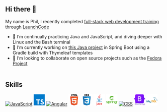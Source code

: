 ## Hi there 👋

My name is Phil, I recently completed [full-stack web development training](https://www.launchcode.org/assets/LC101_Syllabus-93bea34c8b5ae811b9b4c3f3d7f59d47c51e8bb5640d6f7b8c7a7f5b2b23514e.pdf) through [LaunchCode](https://www.launchcode.org/)



- 🌱 I’m continually practicing Java and JavaScript, and diving deeper with Linux and the Bash terminal
- 🔭 I’m currently working on [this Java project](https://github.com/philipabbyad/coding-events) in Spring Boot using a Gradle build with Thymeleaf templates
- 👯 I’m looking to collaborate on open source projects such as the [Fedora Project](https://start.fedoraproject.org/)
<br></br>
## Skills

<div>
  <a title="JavaScript" href="https://developer.mozilla.org/en-US/docs/Web/JavaScript" target="_blank" rel="noreferrer"><img src="https://upload.wikimedia.org/wikipedia/commons/6/6a/JavaScript-logo.png" width="36" height="36" alt="JavaScript" /></a>
  <a title="TypeScript" href="https://www.typescriptlang.org/" target="_blank" rel="noreferrer"><img src="https://github.com/devicons/devicon/blob/master/icons/typescript/typescript-original.svg" width="36" height="36" alt="TypeScript" /></a>
  <a title="Angular" href="https://angular.io/" target="_blank" rel="noreferrer"><img src="https://upload.wikimedia.org/wikipedia/commons/c/cf/Angular_full_color_logo.svg" width="36" height="36" alt="Angular" /></a>
  <a title="HTML" href="https://developer.mozilla.org/en-US/docs/Glossary/HTML5" target="_blank" rel="noreferrer"><img src="https://github.com/devicons/devicon/blob/master/icons/html5/html5-original-wordmark.svg" width="36" height="36" alt="HTML" /></a>
  <a title="CSS" href="https://www.w3.org/TR/CSS/#css" target="_blank" rel="noreferrer"><img src="https://github.com/devicons/devicon/blob/master/icons/css3/css3-original-wordmark.svg" width="36" height="36" alt="CSS" /></a>
  <a title="Java" href="https://en.wikipedia.org/wiki/Java_(programming_language)" target="_blank" rel="noreferrer"><img src="https://github.com/devicons/devicon/blob/master/icons/java/java-original-wordmark.svg" width="36" height="36" alt="CSS" /></a>
  <a title="Spring" href="https://spring.io/" target="_blank" rel="noreferrer"><img src="https://github.com/devicons/devicon/blob/master/icons/spring/spring-original-wordmark.svg" width="36" height="36" alt="CSS" /></a>
  <a title="Thymeleaf" href="https://www.thymeleaf.org/" target="_blank" rel="noreferrer"><img src="https://www.thymeleaf.org/doc/images/thymeleaf.png" width="36" height="36" alt="CSS" /></a>
    <a title="Bootstrap" href="https://en.wikipedia.org/wiki/Bootstrap_(front-end_framework)" target="_blank" rel="noreferrer"><img src="https://github.com/devicons/devicon/blob/master/icons/bootstrap/bootstrap-original-wordmark.svg" width="36" height="36" alt="CSS" /></a>
  <a title="MySQL" href="https://en.wikipedia.org/wiki/MySQL" target="_blank" rel="noreferrer"><img src="https://github.com/devicons/devicon/blob/master/icons/mysql/mysql-original-wordmark.svg" width="36" height="36" alt="CSS" /></a>
</div>

<!--
Here are some ideas to get you started:

- 🤔 I’m looking for help with ...
- 💬 Ask me about ...
- 📫 How to reach me: ...
- 😄 Pronouns: ...
- ⚡ Fun fact: ...
-->
